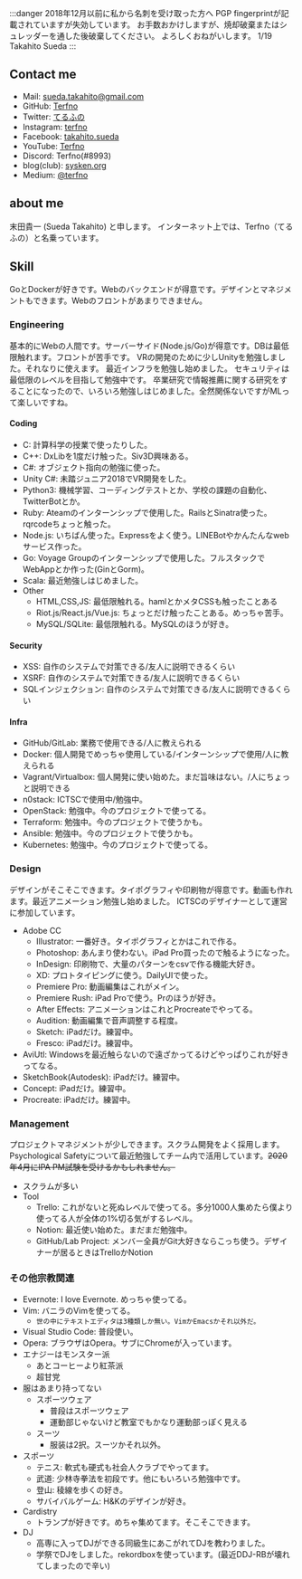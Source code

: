 
:::danger
2018年12月以前に私から名刺を受け取った方へ
PGP fingerprintが記載されていますが失効しています。
お手数おかけしますが、焼却破棄またはシュレッダーを通した後破棄してください。
よろしくおねがいします。 1/19 Takahito Sueda
:::

## Contact me
* Mail: sueda.takahito@gmail.com
* GitHub: [Terfno](https://github.com/Terfno)
* Twitter: [てるふの](https://twitter.com/terfno_mai)
* Instagram: [terfno](https://www.instagram.com/terfno/* )
* Facebook: [takahito.sueda](https://www.facebook.com/takahito.sueda)
* YouTube: [Terfno](https://www.youtube.com/channel/UCxkKHEReWImVnREwRFXGYWg?view_as=subscriber)
* Discord: Terfno(#8993)
* blog(club): [sysken.org](https://sysken.org/blog/author/Terfno)
* Medium: [@terfno](https://medium.com/@terfno)

## about me
末田貴一 (Sueda Takahito) と申します。
インターネット上では、Terfno（てるふの）と名乗っています。

## Skill
GoとDockerが好きです。Webのバックエンドが得意です。デザインとマネジメントもできます。Webのフロントがあまりできません。

### Engineering
基本的にWebの人間です。サーバーサイド(Node.js/Go)が得意です。DBは最低限触れます。フロントが苦手です。
VRの開発のために少しUnityを勉強しました。それなりに使えます。
最近インフラを勉強し始めました。
セキュリティは最低限のレベルを目指して勉強中です。
卒業研究で情報推薦に関する研究をすることになったので、いろいろ勉強しはじめました。全然関係ないですがMLって楽しいですね。

#### Coding
- C: 計算科学の授業で使ったりした。
- C++: DxLibを1度だけ触った。Siv3D興味ある。
- C#: オブジェクト指向の勉強に使った。
- Unity C#: 未踏ジュニア2018でVR開発をした。
- Python3: 機械学習、コーディングテストとか、学校の課題の自動化、TwitterBotとか。
- Ruby: Ateamのインターンシップで使用した。RailsとSinatra使った。rqrcodeちょっと触った。
- Node.js: いちばん使った。Expressをよく使う。LINEBotやかんたんなwebサービス作った。
- Go: Voyage Groupのインターンシップで使用した。フルスタックでWebAppとか作った(GinとGorm)。
- Scala: 最近勉強しはじめました。
- Other
  - HTML,CSS,JS: 最低限触れる。hamlとかメタCSSも触ったことある
  - Riot.js/React.js/Vue.js: ちょっとだけ触ったことある。めっちゃ苦手。
  - MySQL/SQLite: 最低限触れる。MySQLのほうが好き。

#### Security
- XSS: 自作のシステムで対策できる/友人に説明できるくらい
- XSRF: 自作のシステムで対策できる/友人に説明できるくらい
- SQLインジェクション: 自作のシステムで対策できる/友人に説明できるくらい

#### Infra
- GitHub/GitLab: 業務で使用できる/人に教えられる
- Docker: 個人開発でめっちゃ使用している/インターンシップで使用/人に教えられる
- Vagrant/Virtualbox: 個人開発に使い始めた。まだ旨味はない。/人にちょっと説明できる
- n0stack: ICTSCで使用中/勉強中。
- OpenStack: 勉強中。今のプロジェクトで使ってる。
- Terraform: 勉強中。今のプロジェクトで使うかも。
- Ansible: 勉強中。今のプロジェクトで使うかも。
- Kubernetes: 勉強中。今のプロジェクトで使ってる。

### Design
デザインがそこそこできます。タイポグラフィや印刷物が得意です。動画も作れます。最近アニメーション勉強し始めました。
ICTSCのデザイナーとして運営に参加しています。

- Adobe CC
  - Illustrator: 一番好き。タイポグラフィとかはこれで作る。
  - Photoshop: あんまり使わない。iPad Pro買ったので触るようになった。
  - InDesign: 印刷物で、大量のパターンをcsvで作る機能大好き。
  - XD: プロトタイピングに使う。DailyUIで使った。
  - Premiere Pro: 動画編集はこれがメイン。
  - Premiere Rush: iPad Proで使う。Prのほうが好き。
  - After Effects: アニメーションはこれとProcreateでやってる。
  - Audition: 動画編集で音声調整する程度。
  - Sketch: iPadだけ。練習中。
  - Fresco: iPadだけ。練習中。
- AviUtl: Windowsを最近触らないので遠ざかってるけどやっぱりこれが好きってなる。
- SketchBook(Autodesk): iPadだけ。練習中。
- Concept: iPadだけ。練習中。
- Procreate: iPadだけ。練習中。

### Management
プロジェクトマネジメントが少しできます。スクラム開発をよく採用します。
Psychological Safetyについて最近勉強してチーム内で活用しています。~~2020年4月にIPA PM試験を受けるかもしれません。~~

- スクラムが多い
- Tool
  - Trello: これがないと死ぬレベルで使ってる。多分1000人集めたら僕より使ってる人が全体の1%切る気がするレベル。
  - Notion: 最近使い始めた。まだまだ勉強中。
  - GitHub/Lab Project: メンバー全員がGit大好きならこっち使う。デザイナーが居るときはTrelloかNotion

### その他宗教関連
- Evernote: I love Evernote. めっちゃ使ってる。
- Vim: バニラのVimを使ってる。
  - `世の中にテキストエディタは3種類しか無い。VimかEmacsかそれ以外だ。`
- Visual Studio Code: 普段使い。
- Opera: ブラウザはOpera。サブにChromeが入っています。
- エナジーはモンスター派
  - あとコーヒーより紅茶派
  - 超甘党
- 服はあまり持ってない
  - スポーツウェア
    - 普段はスポーツウェア
    - 運動部じゃないけど教室でもかなり運動部っぽく見える
  - スーツ
    - 服装は2択。スーツかそれ以外。
- スポーツ
  - テニス: 軟式も硬式も社会人クラブでやってます。
  - 武道: 少林寺拳法を初段です。他にもいろいろ勉強中です。
  - 登山: 稜線を歩くの好き。
  - サバイバルゲーム: H&Kのデザインが好き。
- Cardistry
  - トランプが好きです。めちゃ集めてます。そこそこできます。
- DJ
  - 高専に入ってDJができる同級生にあこがれてDJを教わりました。
  - 学祭でDJをしました。rekordboxを使っています。(最近DDJ-RBが壊れてしまったので辛い)
